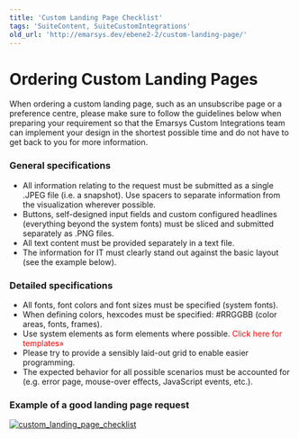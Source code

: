 ```yaml
---
title: 'Custom Landing Page Checklist'
tags: 'SuiteContent, SuiteCustomIntegrations'
old_url: 'http://emarsys.dev/ebene2-2/custom-landing-page/'
---
```


Ordering Custom Landing Pages
=============================

 When ordering a custom landing page, such as an unsubscribe page or a preference centre, please make sure to follow the guidelines below when preparing your requirement so that the Emarsys Custom Integrations team can implement your design in the shortest possible time and do not have to get back to you for more information.

### General specifications

- All information relating to the request must be submitted as a single .JPEG file (i.e. a snapshot). Use spacers to separate information from the visualization wherever possible.
- Buttons, self-designed input fields and custom configured headlines (everything beyond the system fonts) must be sliced and submitted separately as .PNG files.
- All text content must be provided separately in a text file.
- The information for IT must clearly stand out against the basic layout (see the example below).

### Detailed specifications

- All fonts, font colors and font sizes must be specified (system fonts).
- When defining colors, hexcodes must be specified: #RRGGBB (color areas, fonts, frames).
- Use system elements as form elements where possible. <span style="color: #ff0000;">Click here for templates»</span>
- Please try to provide a sensibly laid-out grid to enable easier programming.
- The expected behavior for all possible scenarios must be accounted for (e.g. error page, mouse-over effects, JavaScript events, etc.).

### Example of a good landing page request

[![custom_landing_page_checklist](/assets/images/custom_landing_page_checklist.jpg)](/assets/images/custom_landing_page_checklist.jpg)